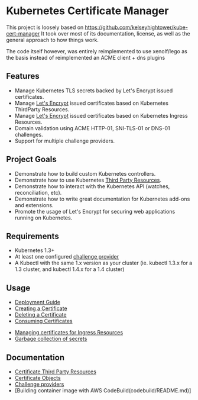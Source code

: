 # Kubernetes Certificate Manager

This project is loosely based on https://github.com/kelseyhightower/kube-cert-manager
It took over most of its documentation, license, as well as the general approach to how things work.

The code itself however, was entirely reimplemented to use xenolf/lego as the basis instead of reimplemented an ACME client + dns plugins

## Features

* Manage Kubernetes TLS secrets backed by Let's Encrypt issued certificates.
* Manage [Let's Encrypt](https://letsencrypt.org) issued certificates based on Kubernetes ThirdParty Resources.
* Manage [Let's Encrypt](https://letsencrypt.org) issued certificates based on Kubernetes Ingress Resources.
* Domain validation using ACME HTTP-01, SNI-TLS-01 or DNS-01 challenges.
* Support for multiple challenge providers.

## Project Goals

* Demonstrate how to build custom Kubernetes controllers.
* Demonstrate how to use Kubernetes [Third Party Resources](https://github.com/kubernetes/kubernetes/blob/release-1.3/docs/design/extending-api.md).
* Demonstrate how to interact with the Kubernetes API (watches, reconciliation, etc).
* Demonstrate how to write great documentation for Kubernetes add-ons and extensions.
* Promote the usage of Let's Encrypt for securing web applications running on Kubernetes.

## Requirements

* Kubernetes 1.3+
* At least one configured [challenge provider](docs/providers.md)
* A Kubectl with the same 1.x version as your cluster (ie. kubectl 1.3.x for a 1.3 cluster, and kubectl 1.4.x for a 1.4 cluster)

## Usage

* [Deployment Guide](docs/deployment-guide.md)
* [Creating a Certificate](docs/create-a-certificate.md)
* [Deleting a Certificate](docs/delete-a-certificate.md)
* [Consuming Certificates](docs/consume-certificates.md)
- [Managing certificates for Ingress Resources](docs/ingress.md)
- [Garbage collection of secrets](docs/garbage-collection.md)

## Documentation

* [Certificate Third Party Resources](docs/certificate-third-party-resource.md)
* [Certificate Objects](docs/certificate-objects.md)
* [Challenge providers](docs/providers.md)
* [Building container image with AWS CodeBuild(codebuild/README.md)]
